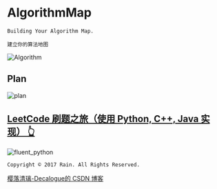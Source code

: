 # AlgorithmMap

`Building Your Algorithm Map.`

`建立你的算法地图`

![Algorithm](https://github.com/Decalogue/AlgorithmMap/blob/master/img/algorithm.png "Algorithm")

## Plan

![plan](https://github.com/Decalogue/AlgorithmMap/blob/master/img/plan.png "plan")

## [LeetCode 刷题之旅（使用 Python, C++, Java 实现） 👆](https://github.com/Decalogue/PythonMindmap/tree/master/leetcode)

![fluent_python](https://github.com/Decalogue/PythonMindmap/blob/master/img/fluent_python/0.png "fluent_python")


`Copyright © 2017 Rain. All Rights Reserved.`

[樱落清璃-Decalogue的 CSDN 博客](https://www.decalogue.cn)
